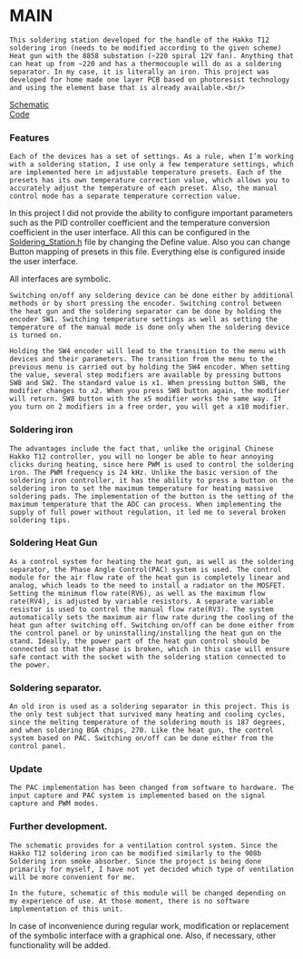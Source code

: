 
# MAIN

 	This soldering station developed for the handle of the Hakko T12 soldering iron (needs to be modified according to the given scheme) Heat gun with the 8858 substation (~220 spiral 12V fan). Anything that can heat up from ~220 and has a thermocouple will do as a soldering separator. In my case, it is literally an iron. This project was developed for home made one layer PCB based on photoresist technology and using the element base that is already available.<br/>

[Schematic](https://github.com/BDS-SDCD/Soldering_Station/tree/main/Station%20Schematic/Chematic%20PDF)<br/>
[Code](https://github.com/BDS-SDCD/Soldering_Station/tree/main/Station%20Code/Core)<br/>

### Features

 	Each of the devices has a set of settings. As a rule, when I’m working with a soldering station, I use only a few temperature settings, which are implemented here in adjustable temperature presets. Each of the presets has its own temperature correction value, which allows you to accurately adjust the temperature of each preset. Also, the manual control mode has a separate temperature correction value.

In this project I did not provide the ability to configure important parameters such as the PID controller coefficient and the temperature conversion coefficient in the user interface. All this can be configured in the [Soldering_Station.h](https://github.com/BDS-SDCD/Soldering_Station/blob/main/Station%20Code/Core/Inc/Soldering_Station.h) file by changing the Define value. Also you can change Button mapping of presets in this file. Everything else is configured inside the user interface.

All interfaces are symbolic.

 	Switching on/off any soldering device can be done either by additional methods or by short pressing the encoder. Switching control between the heat gun and the soldering separator can be done by holding the encoder SW1. Switching temperature settings as well as setting the temperature of the manual mode is done only when the soldering device is turned on.

 	Holding the SW4 encoder will lead to the transition to the menu with devices and their parameters. The transition from the menu to the previous menu is carried out by holding the SW4 encoder. When setting the value, several step modifiers are available by pressing buttons SW8 and SW2. The standard value is x1. When pressing button SW8, the modifier changes to x2. When you press SW8 button again, the modifier will return. SW8 button with the x5 modifier works the same way. If you turn on 2 modifiers in a free order, you will get a x10 modifier.

### Soldering iron

 	The advantages include the fact that, unlike the original Chinese Hakko T12 controller, you will no longer be able to hear annoying clicks during heating, since here PWM is used to control the soldering iron. The PWM frequency is 24 kHz. Unlike the basic version of the soldering iron controller, it has the ability to press a button on the soldering iron to set the maximum temperature for heating massive soldering pads. The implementation of the button is the setting of the maximum temperature that the ADC can process. When implementing the supply of full power without regulation, it led me to several broken soldering tips.

### Soldering Heat Gun

 	As a control system for heating the heat gun, as well as the soldering separator, the Phase Angle Control(PAC) system is used. The control module for the air flow rate of the heat gun is completely linear and analog, which leads to the need to install a radiator on the MOSFET. Setting the minimum flow rate(RV6), as well as the maximum flow rate(RV4), is adjusted by variable resistors. A separate variable resistor is used to control the manual flow rate(RV3). The system automatically sets the maximum air flow rate during the cooling of the heat gun after switching off. Switching on/off can be done either from the control panel or by uninstalling/installing the heat gun on the stand. Ideally, the power part of the heat gun control should be connected so that the phase is broken, which in this case will ensure safe contact with the socket with the soldering station connected to the power.


### Soldering separator.

 	An old iron is used as a soldering separator in this project. This is the only test subject that survived many heating and cooling cycles, since the melting temperature of the soldering mouth is 187 degrees, and when soldering BGA chips, 270. Like the heat gun, the control system based on PAC. Switching on/off can be done either from the control panel.

### Update<br/>

	
	The PAC implementation has been changed from software to hardware. The input capture and PAC system is implemented based on the signal capture and PWM modes. 

### Further development.

 	The schematic provides for a ventilation control system. Since the Hakko T12 soldering iron can be modified similarly to the 908b Soldering iron smoke absorber. Since the project is being done primarily for myself, I have not yet decided which type of ventilation will be more convenient for me.

 	In the future, schematic of this module will be changed depending on my experience of use. At those moment, there is no software implementation of this unit.
In case of inconvenience during regular work, modification or replacement of the symbolic interface with a graphical one.
Also, if necessary, other functionality will be added.